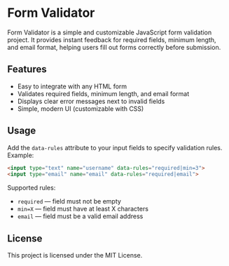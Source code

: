 # Form Validator

Form Validator is a simple and customizable JavaScript form validation project. It provides instant feedback for required fields, minimum length, and email format, helping users fill out forms correctly before submission.

## Features

- Easy to integrate with any HTML form
- Validates required fields, minimum length, and email format
- Displays clear error messages next to invalid fields
- Simple, modern UI (customizable with CSS)

## Usage

Add the `data-rules` attribute to your input fields to specify validation rules. Example:

```html
<input type="text" name="username" data-rules="required|min=3">
<input type="email" name="email" data-rules="required|email">
```

Supported rules:
- `required` — field must not be empty
- `min=X` — field must have at least X characters
- `email` — field must be a valid email address

## License

This project is licensed under the MIT License.